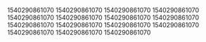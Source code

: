 1540290861070
1540290861070
1540290861070
1540290861070
1540290861070
1540290861070
1540290861070
1540290861070
1540290861070
1540290861070
1540290861070
1540290861070
1540290861070
1540290861070
1540290861070